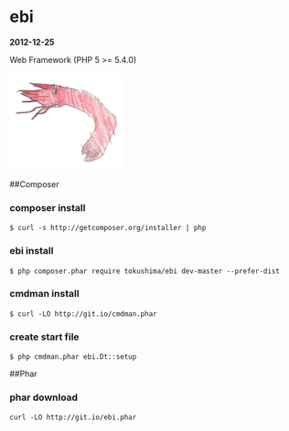ebi 
====
__2012-12-25__

Web Framework (PHP 5 >= 5.4.0)

![](ebi.png)



##Composer

### composer install

```
$ curl -s http://getcomposer.org/installer | php
```

### ebi install

```
$ php composer.phar require tokushima/ebi dev-master --prefer-dist
```


### cmdman install

```
$ curl -LO http://git.io/cmdman.phar
```

### create start file

```
$ php cmdman.phar ebi.Dt::setup
```




##Phar

### phar download

```
curl -LO http://git.io/ebi.phar
```



